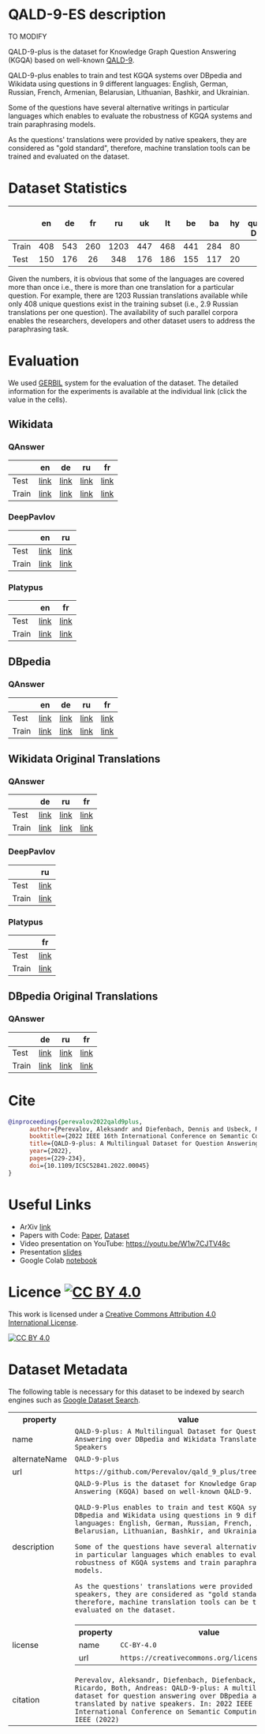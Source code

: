 # QALD-9-ES description

TO MODIFY

QALD-9-plus is the dataset for Knowledge Graph Question Answering (KGQA) based on well-known [QALD-9](https://github.com/ag-sc/QALD/tree/master/9/data).

QALD-9-plus enables to train and test KGQA systems over DBpedia and Wikidata using questions in 9 different languages: English, German, Russian, French, Armenian, Belarusian, Lithuanian, Bashkir, and Ukrainian.

Some of the questions have several alternative writings in particular languages which enables to evaluate the robustness of KGQA systems and train paraphrasing models.

As the questions' translations were provided by native speakers, they are considered as "gold standard", therefore, machine translation tools can be trained and evaluated on the dataset.

# Dataset Statistics

|       |  en |  de | fr |  ru  |  uk |  lt |  be |  ba | hy | # questions DBpedia | # questions Wikidata |
|-------|:---:|:---:|:--:|:----:|:---:|:---:|:---:|:---:|:--:|:-----------:|:-----------:|
| Train | 408 | 543 | 260 | 1203 | 447 | 468 | 441 | 284 | 80 |     408     |     371     |
| Test  | 150 | 176 | 26 |  348 | 176 | 186 | 155 | 117 | 20 |     150     |     136     |

Given the numbers, it is obvious that some of the languages are covered more than once i.e., there is more than one translation for a particular question.
For example, there are 1203 Russian translations available while only 408 unique questions exist in the training subset (i.e., 2.9 Russian translations per one question).
The availability of such parallel corpora enables the researchers, developers and other dataset users to address the paraphrasing task.

# Evaluation

We used [GERBIL](https://github.com/dice-group/gerbil/) system for the evaluation of the dataset. The detailed information for the experiments is available at the individual link (click the value in the cells).

## Wikidata

### QAnswer

|     | en | de | ru | fr |
|-----|----|----|----|----|
|Test |[link](http://gerbil-qa.aksw.org/gerbil/experiment?id=202110010001)|[link](http://gerbil-qa.aksw.org/gerbil/experiment?id=202112180000)|[link](http://gerbil-qa.aksw.org/gerbil/experiment?id=202112180001)|[link](http://gerbil-qa.aksw.org/gerbil/experiment?id=202112180002)|
|Train|[link](http://gerbil-qa.aksw.org/gerbil/experiment?id=202110010007)|[link](http://gerbil-qa.aksw.org/gerbil/experiment?id=202112180006)|[link](http://gerbil-qa.aksw.org/gerbil/experiment?id=202112180007)|[link](http://gerbil-qa.aksw.org/gerbil/experiment?id=202112180008)|

### DeepPavlov

|     | en | ru |
|-----|----|----|
|Test |[link](http://gerbil-qa.aksw.org/gerbil/experiment?id=202110080010)|[link](http://gerbil-qa.aksw.org/gerbil/experiment?id=202112180003)|
|Train|[link](http://gerbil-qa.aksw.org/gerbil/experiment?id=202110090001)|[link](http://gerbil-qa.aksw.org/gerbil/experiment?id=202112180009)|

### Platypus

|     | en | fr |
|-----|----|----|
|Test |[link](http://gerbil-qa.aksw.org/gerbil/experiment?id=202110110004)|[link](http://gerbil-qa.aksw.org/gerbil/experiment?id=202112180004)|
|Train|[link](http://gerbil-qa.aksw.org/gerbil/experiment?id=202110110006)|[link](http://gerbil-qa.aksw.org/gerbil/experiment?id=202112180010)|


## DBpedia

### QAnswer

|     | en | de | ru | fr |
|-----|----|----|----|----|
|Test |[link](http://gerbil-qa.aksw.org/gerbil/experiment?id=202110120004)|[link](http://gerbil-qa.aksw.org/gerbil/experiment?id=202112190000)|[link](http://gerbil-qa.aksw.org/gerbil/experiment?id=202112190001)|[link](http://gerbil-qa.aksw.org/gerbil/experiment?id=202112190002)|
|Train|[link](http://gerbil-qa.aksw.org/gerbil/experiment?id=202110130002)|[link](http://gerbil-qa.aksw.org/gerbil/experiment?id=202112190003)|[link](http://gerbil-qa.aksw.org/gerbil/experiment?id=202112190004)|[link](http://gerbil-qa.aksw.org/gerbil/experiment?id=202112190005)|

## Wikidata Original Translations

### QAnswer

|     | de | ru | fr |
|-----|----|----|----|
|Test |[link](http://gerbil-qa.aksw.org/gerbil/experiment?id=202112190006)|[link](http://gerbil-qa.aksw.org/gerbil/experiment?id=202112190007)|[link](http://gerbil-qa.aksw.org/gerbil/experiment?id=202112190008)|
|Train|[link](http://gerbil-qa.aksw.org/gerbil/experiment?id=202112190009)|[link](http://gerbil-qa.aksw.org/gerbil/experiment?id=202112190010)|[link](http://gerbil-qa.aksw.org/gerbil/experiment?id=202112190011)|

### DeepPavlov

|     | ru |
|-----|----|
|Test |[link](http://gerbil-qa.aksw.org/gerbil/experiment?id=202112190012)|
|Train|[link](http://gerbil-qa.aksw.org/gerbil/experiment?id=202112190014)|

### Platypus

|     | fr |
|-----|----|
|Test |[link](http://gerbil-qa.aksw.org/gerbil/experiment?id=202112190013)|
|Train|[link](http://gerbil-qa.aksw.org/gerbil/experiment?id=202112190015)|

## DBpedia Original Translations

### QAnswer

|     | de | ru | fr |
|-----|----|----|----|
|Test |[link](http://gerbil-qa.aksw.org/gerbil/experiment?id=202112190016)|[link](http://gerbil-qa.aksw.org/gerbil/experiment?id=202112190017)|[link](http://gerbil-qa.aksw.org/gerbil/experiment?id=202112190018)|
|Train|[link](http://gerbil-qa.aksw.org/gerbil/experiment?id=202112190019)|[link](http://gerbil-qa.aksw.org/gerbil/experiment?id=202112190020)|[link](http://gerbil-qa.aksw.org/gerbil/experiment?id=202112190021)|

# Cite

```bibtex
@inproceedings{perevalov2022qald9plus,
      author={Perevalov, Aleksandr and Diefenbach, Dennis and Usbeck, Ricardo and Both, Andreas},
      booktitle={2022 IEEE 16th International Conference on Semantic Computing (ICSC)},
      title={QALD-9-plus: A Multilingual Dataset for Question Answering over DBpedia and Wikidata Translated by Native Speakers},
      year={2022},
      pages={229-234},
      doi={10.1109/ICSC52841.2022.00045}
}
```

# Useful Links

* ArXiv [link](https://arxiv.org/abs/2202.00120)
* Papers with Code: [Paper](https://paperswithcode.com/paper/qald-9-plus-a-multilingual-dataset-for-1), [Dataset](https://paperswithcode.com/dataset/qald-9-plus)
* Video presentation on YouTube: https://youtu.be/W1w7CJTV48c
* Presentation [slides](https://drive.google.com/file/d/1cDphq4DeSiZr-WBvdwu34rcxQ0aP4q95/view?usp=sharing)
* Google Colab [notebook](https://colab.research.google.com/drive/1eWsQoIaeT9_vii1v3PVU04Rms4EoyLAh?usp=sharing)

# Licence [![CC BY 4.0][cc-by-shield]][cc-by]

This work is licensed under a
[Creative Commons Attribution 4.0 International License][cc-by].

[![CC BY 4.0][cc-by-image]][cc-by]

[cc-by]: http://creativecommons.org/licenses/by/4.0/
[cc-by-image]: https://i.creativecommons.org/l/by/4.0/88x31.png
[cc-by-shield]: https://img.shields.io/badge/License-CC%20BY%204.0-lightgrey.svg


# Dataset Metadata

The following table is necessary for this dataset to be indexed by search
engines such as <a href="https://g.co/datasetsearch">Google Dataset Search</a>.
<div itemscope itemtype="http://schema.org/Dataset">
<table>
  <tr>
    <th>property</th>
    <th>value</th>
  </tr>
  <tr>
    <td>name</td>
    <td><code itemprop="name">QALD-9-plus: A Multilingual Dataset for Question Answering over DBpedia and Wikidata Translated by Native Speakers</code></td>
  </tr>
  <tr>
    <td>alternateName</td>
    <td><code itemprop="alternateName">QALD-9-plus</code></td>
  </tr>
  <tr>
    <td>url</td>
    <td><code itemprop="url">https://github.com/Perevalov/qald_9_plus/tree/main/data</code></td>
  </tr>
  <tr>
    <td>description</td>
    <td><code itemprop="description">QALD-9-Plus is the dataset for Knowledge Graph Question Answering (KGQA) based on well-known QALD-9.<br/>
QALD-9-Plus enables to train and test KGQA systems over DBpedia and Wikidata using questions in 9 different languages: English, German, Russian, French, Armenian, Belarusian, Lithuanian, Bashkir, and Ukrainian.<br/>
Some of the questions have several alternative writings in particular languages which enables to evaluate the robustness of KGQA systems and train paraphrasing models.<br/>
As the questions' translations were provided by native speakers, they are considered as "gold standard", therefore, machine translation tools can be trained and evaluated on the dataset.</code></td>
  </tr>
  <tr>
    <td>license</td>
    <td>
      <div itemscope itemtype="http://schema.org/CreativeWork" itemprop="license">
        <table>
          <tr>
            <th>property</th>
            <th>value</th>
          </tr>
          <tr>
            <td>name</td>
            <td><code itemprop="name">CC-BY-4.0</code></td>
          </tr>
          <tr>
            <td>url</td>
            <td><code itemprop="url">https://creativecommons.org/licenses/by/4.0/</code></td>
          </tr>
        </table>
      </div>
    </td>
  </tr>
  <tr>
    <td>citation</td>
    <td><code itemprop="citation">Perevalov, Aleksandr, Diefenbach, Diefenback, Usbeck, Ricardo, Both, Andreas: QALD-9-plus: A multilingual dataset for question answering over DBpedia and Wikidata translated by native speakers. In: 2022 IEEE 16th International Conference on Semantic Computing (ICSC). IEEE (2022)</code></td>
  </tr>
</table>
</div>
